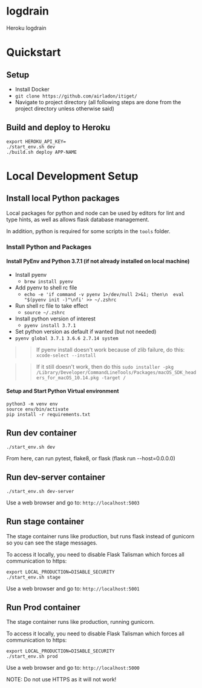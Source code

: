 # logdrain

Heroku logdrain

# Quickstart
## Setup
* Install Docker
* `git clone https://github.com/airladon/itiget/`
* Navigate to project directory (all following steps are done from the project directory unless otherwise said)

## Build and deploy to Heroku

```
export HEROKU_API_KEY=
./start_env.sh dev
./build.sh deploy APP-NAME
```

# Local Development Setup

## Install local Python packages
Local packages for python and node can be used by editors for lint and type hints, as well as allows flask database management.

In addition, python is required for some scripts in the `tools` folder.

### Install Python and Packages
#### Install PyEnv and Python 3.7.1 (if not already installed on local machine)
* Install pyenv
  * `brew install pyenv`
* Add pyenv to shell rc file
  * `echo -e 'if command -v pyenv 1>/dev/null 2>&1; then\n  eval "$(pyenv init -)"\nfi' >> ~/.zshrc`
* Run shell rc file to take effect
  * `source ~/.zshrc`
* Install python version of interest
  * `pyenv install 3.7.1`
* Set python version as default if wanted (but not needed)
* `pyenv global 3.7.1 3.6.6 2.7.14 system`

>> If pyenv install doesn't work because of zlib failure, do this:
`xcode-select --install`

>> If it still doesn't work, then do this
`sudo installer -pkg /Library/Developer/CommandLineTools/Packages/macOS_SDK_headers_for_macOS_10.14.pkg -target /`

#### Setup and Start Python Virtual environment
```
python3 -m venv env
source env/bin/activate
pip install -r requirements.txt
```

## Run dev container
```
./start_env.sh dev
```
From here, can run pytest, flake8, or flask (flask run --host=0.0.0.0)


## Run dev-server container
```
./start_env.sh dev-server
```

Use a web browser and go to: `http://localhost:5003`


## Run stage container

The stage container runs like production, but runs flask instead of gunicorn so you can see the stage messages.

To access it locally, you need to disable Flask Talisman which forces all communication to https:
```
export LOCAL_PRODUCTION=DISABLE_SECURITY
./start_env.sh stage
```

Use a web browser and go to: `http://localhost:5001`


## Run Prod container

The stage container runs like production, running gunicorn.

To access it locally, you need to disable Flask Talisman which forces all communication to https:
```
export LOCAL_PRODUCTION=DISABLE_SECURITY
./start_env.sh prod
```

Use a web browser and go to: `http://localhost:5000`

NOTE: Do not use HTTPS as it will not work!

